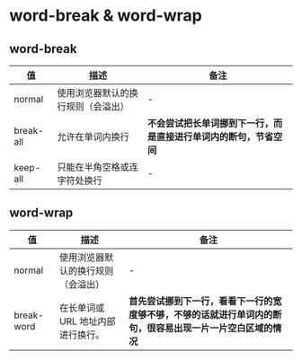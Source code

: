 # word-break & word-wrap

## word-break

| 值        | 描述                               | 备注                                                               |
| --------- | ---------------------------------- | ------------------------------------------------------------------ |
| normal    | 使用浏览器默认的换行规则（会溢出） | -                                                                  |
| break-all | 允许在单词内换行                   | **不会尝试把长单词挪到下一行，而是直接进行单词内的断句，节省空间** |
| keep-all  | 只能在半角空格或连字符处换行       | -                                                                  |

## word-wrap

| 值         | 描述                               | 备注                                                                                                         |
| ---------- | ---------------------------------- | ------------------------------------------------------------------------------------------------------------ |
| normal     | 使用浏览器默认的换行规则（会溢出） | -                                                                                                            |
| break-word | 在长单词或 URL 地址内部进行换行。  | **首先尝试挪到下一行，看看下一行的宽度够不够，不够的话就进行单词内的断句，很容易出现一片一片空白区域的情况** |

